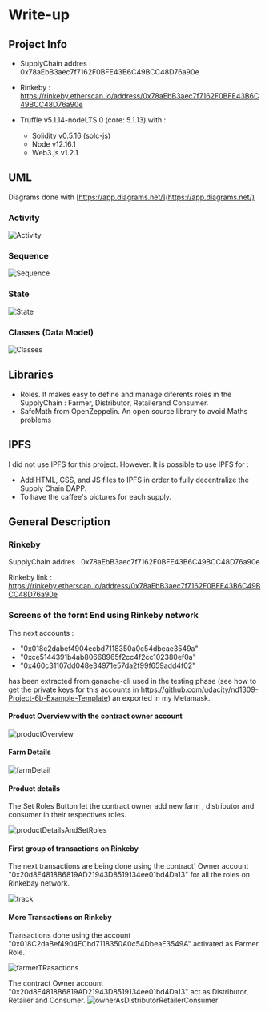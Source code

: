 # Write-up

## Project Info

* SupplyChain addres : 0x78aEbB3aec7f7162F0BFE43B6C49BCC48D76a90e
* Rinkeby : https://rinkeby.etherscan.io/address/0x78aEbB3aec7f7162F0BFE43B6C49BCC48D76a90e

* Truffle v5.1.14-nodeLTS.0 (core: 5.1.13) with :
  * Solidity v0.5.16 (solc-js)
  * Node v12.16.1
  * Web3.js v1.2.1

## UML
Diagrams done with [https://app.diagrams.net/](https://app.diagrams.net/)


### Activity

![Activity](images_albert/project_Activity.png)

### Sequence

![Sequence](images_albert/project_Sequence.png)

### State

![State](images_albert/project_State.png)

### Classes (Data Model)

![Classes](images_albert/project_Class.png)

## Libraries
* Roles. It makes easy to define and manage diferents roles in the SupplyChain : Farmer, Distributor, Retailerand Consumer.
* SafeMath from OpenZeppelin. An open source library to avoid Maths problems


## IPFS 
I did not use IPFS for this project. However. It is possible to use IPFS for :
  - Add HTML, CSS, and JS files to IPFS in order to fully decentralize the Supply Chain DAPP.
  - To have the caffee's pictures for each supply.
  
## General Description
### Rinkeby

SupplyChain addres : 0x78aEbB3aec7f7162F0BFE43B6C49BCC48D76a90e

Rinkeby link : https://rinkeby.etherscan.io/address/0x78aEbB3aec7f7162F0BFE43B6C49BCC48D76a90e

### Screens of the fornt End using Rinkeby network

The next accounts :
* "0x018c2dabef4904ecbd7118350a0c54dbeae3549a"
* "0xce5144391b4ab80668965f2cc4f2cc102380ef0a"
* "0x460c31107dd048e34971e57da2f99f659add4f02"

has been extracted from ganache-cli used in the testing phase (see how to get the private keys for this accounts  in https://github.com/udacity/nd1309-Project-6b-Example-Template) an exported in my Metamask.

#### Product Overview  with the contract owner account 
![productOverview](images_albert/productOverview.png)

#### Farm Details
![farmDetail](images_albert/farmDetail.png)

#### Product details 
The Set Roles Button let the contract owner add new farm , distributor and consumer in their respectives roles.

![productDetailsAndSetRoles](images_albert/productDetailsAndSetRoles.png)


#### First group of transactions on Rinkeby
The next transactions are being done using the contract' Owner account "0x20d8E4818B6819AD21943D8519134ee01bd4Da13" for all the roles on Rinkebay network.

![track](images_albert/track.png)


#### More Transactions on Rinkeby
Transactions done using the account "0x018C2daBef4904ECbd7118350A0c54DbeaE3549A" activated as Farmer Role.

![farmerTRasactions](images_albert/farmerTRasactions.png)

 The contract Owner account "0x20d8E4818B6819AD21943D8519134ee01bd4Da13" act as Distributor, Retailer and Consumer.
![ownerAsDistributorRetailerConsumer](images_albert/ownerAsDistributorRetailerConsumer.png)

